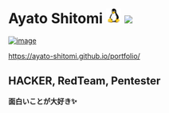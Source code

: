# Ayato Shitomi <img src="https://raw.githubusercontent.com/devicons/devicon/master/icons/linux/linux-original.svg" alt="linux" width="30" height="30"/> ![](https://komarev.com/ghpvc/?username=ayato-shitomi)

<a href="https://ayato-shitomi.github.io/portfolio/"> ![image](https://github.com/ayato-shitomi/ayato-shitomi/assets/74812891/6baf63f9-fb8f-4e40-995d-729373884f11) </a>

https://ayato-shitomi.github.io/portfolio/

## HACKER, RedTeam, Pentester

**面白いことが大好き✨**
